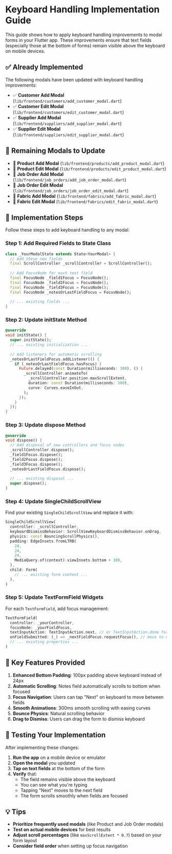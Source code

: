 # Keyboard Handling Implementation Guide

This guide shows how to apply keyboard handling improvements to modal forms in your Flutter app. These improvements ensure that text fields (especially those at the bottom of forms) remain visible above the keyboard on mobile devices.

## ✅ Already Implemented

The following modals have been updated with keyboard handling improvements:

- ✅ **Customer Add Modal** (`lib/frontend/customers/add_customer_modal.dart`)
- ✅ **Customer Edit Modal** (`lib/frontend/customers/edit_customer_modal.dart`)
- ✅ **Supplier Add Modal** (`lib/frontend/suppliers/add_supplier_modal.dart`)
- ✅ **Supplier Edit Modal** (`lib/frontend/suppliers/edit_supplier_modal.dart`)

## 🔄 Remaining Modals to Update

- 🔲 **Product Add Modal** (`lib/frontend/products/add_product_modal.dart`)
- 🔲 **Product Edit Modal** (`lib/frontend/products/edit_product_modal.dart`)
- 🔲 **Job Order Add Modal** (`lib/frontend/job_orders/add_job_order_modal.dart`)
- 🔲 **Job Order Edit Modal** (`lib/frontend/job_orders/job_order_edit_modal.dart`)
- 🔲 **Fabric Add Modal** (`lib/frontend/fabrics/add_fabric_modal.dart`)
- 🔲 **Fabric Edit Modal** (`lib/frontend/fabrics/edit_fabric_modal.dart`)

## 📝 Implementation Steps

Follow these steps to add keyboard handling to any modal:

### Step 1: Add Required Fields to State Class

```dart
class _YourModalState extends State<YourModal> {
  // Add these new fields
  final ScrollController _scrollController = ScrollController();
  
  // Add FocusNode for each text field
  final FocusNode _field1Focus = FocusNode();
  final FocusNode _field2Focus = FocusNode();
  final FocusNode _field3Focus = FocusNode();
  final FocusNode _notesOrLastFieldFocus = FocusNode();
  
  // ... existing fields ...
}
```

### Step 2: Update initState Method

```dart
@override
void initState() {
  super.initState();
  // ... existing initialization ...
  
  // Add listeners for automatic scrolling
  _notesOrLastFieldFocus.addListener(() {
    if (_notesOrLastFieldFocus.hasFocus) {
      Future.delayed(const Duration(milliseconds: 300), () {
        _scrollController.animateTo(
          _scrollController.position.maxScrollExtent,
          duration: const Duration(milliseconds: 300),
          curve: Curves.easeInOut,
        );
      });
    }
  });
}
```

### Step 3: Update dispose Method

```dart
@override
void dispose() {
  // Add disposal of new controllers and focus nodes
  _scrollController.dispose();
  _field1Focus.dispose();
  _field2Focus.dispose();
  _field3Focus.dispose();
  _notesOrLastFieldFocus.dispose();
  
  // ... existing disposal ...
  super.dispose();
}
```

### Step 4: Update SingleChildScrollView

Find your existing `SingleChildScrollView` and replace it with:

```dart
SingleChildScrollView(
  controller: _scrollController,
  keyboardDismissBehavior: ScrollViewKeyboardDismissBehavior.onDrag,
  physics: const BouncingScrollPhysics(),
  padding: EdgeInsets.fromLTRB(
    24,
    24,
    24,
    MediaQuery.of(context).viewInsets.bottom + 100,
  ),
  child: Form(
    // ... existing form content ...
  ),
)
```

### Step 5: Update TextFormField Widgets

For each `TextFormField`, add focus management:

```dart
TextFormField(
  controller: _yourController,
  focusNode: _yourFieldFocus,
  textInputAction: TextInputAction.next, // or TextInputAction.done for last field
  onFieldSubmitted: (_) => _nextFieldFocus.requestFocus(), // move to next field
  // ... existing properties ...
)
```

## 🎯 Key Features Provided

1. **Enhanced Bottom Padding**: 100px padding above keyboard instead of 24px
2. **Automatic Scrolling**: Notes field automatically scrolls to bottom when focused
3. **Focus Navigation**: Users can tap "Next" on keyboard to move between fields
4. **Smooth Animations**: 300ms smooth scrolling with easing curves
5. **Bounce Physics**: Natural scrolling behavior
6. **Drag to Dismiss**: Users can drag the form to dismiss keyboard

## 🧪 Testing Your Implementation

After implementing these changes:

1. **Run the app** on a mobile device or emulator
2. **Open the modal** you updated
3. **Tap on text fields** at the bottom of the form
4. **Verify** that:
   - The field remains visible above the keyboard
   - You can see what you're typing
   - Tapping "Next" moves to the next field
   - The form scrolls smoothly when fields are focused

## 💡 Tips

- **Prioritize frequently used modals** (like Product and Job Order modals)
- **Test on actual mobile devices** for best results
- **Adjust scroll percentages** (like `maxScrollExtent * 0.7`) based on your form layout
- **Consider field order** when setting up focus navigation

